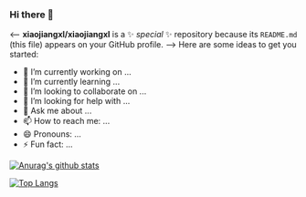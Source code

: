 ### Hi there 👋

<--
**xiaojiangxl/xiaojiangxl** is a ✨ _special_ ✨ repository because its `README.md` (this file) appears on your GitHub profile.
-->
Here are some ideas to get you started:

- 🔭 I’m currently working on ...
- 🌱 I’m currently learning ...
- 👯 I’m looking to collaborate on ...
- 🤔 I’m looking for help with ...
- 💬 Ask me about ...
- 📫 How to reach me: ...
- 😄 Pronouns: ...
- ⚡ Fun fact: ...

[![Anurag's github stats](https://github-readme-stats.vercel.app/api?username=xiaojiangxl)](https://github.com/anuraghazra/github-readme-stats)


[![Top Langs](https://github-readme-stats.vercel.app/api/top-langs/?username=xiaojiangxl&layout=compact)](https://github.com/anuraghazra/github-readme-stats)
